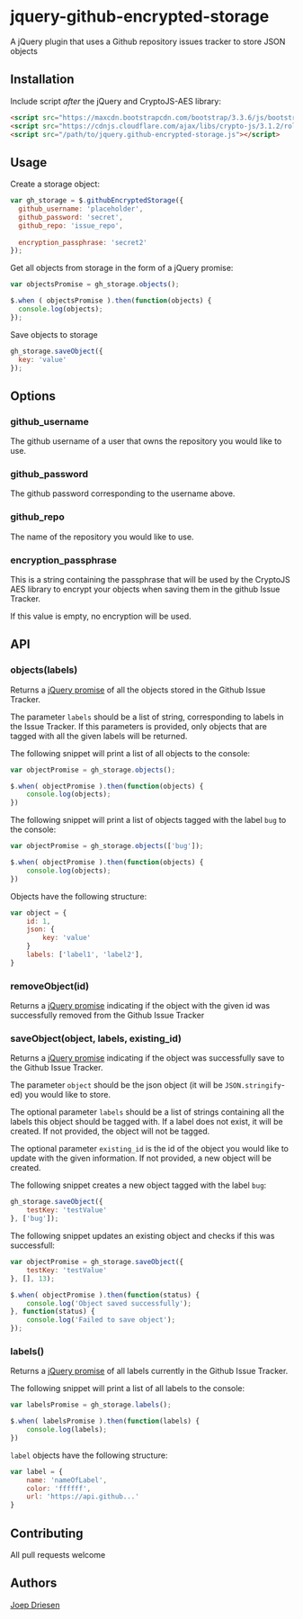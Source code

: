 # jquery-github-encrypted-storage
A jQuery plugin that uses a Github repository issues tracker to store JSON objects

## Installation

Include script *after* the jQuery and CryptoJS-AES library:

```html
<script src="https://maxcdn.bootstrapcdn.com/bootstrap/3.3.6/js/bootstrap.min.js" integrity="sha384-0mSbJDEHialfmuBBQP6A4Qrprq5OVfW37PRR3j5ELqxss1yVqOtnepnHVP9aJ7xS" crossorigin="anonymous"></script>
<script src="https://cdnjs.cloudflare.com/ajax/libs/crypto-js/3.1.2/rollups/aes.js"></script>
<script src="/path/to/jquery.github-encrypted-storage.js"></script>
```

## Usage

Create a storage object:

```javascript
var gh_storage = $.githubEncryptedStorage({
  github_username: 'placeholder',
  github_password: 'secret',
  github_repo: 'issue_repo',
  
  encryption_passphrase: 'secret2'
});
```

Get all objects from storage in the form of a jQuery promise:

```javascript
var objectsPromise = gh_storage.objects();

$.when ( objectsPromise ).then(function(objects) {
  console.log(objects);
});
```

Save objects to storage

```javascript
gh_storage.saveObject({
  key: 'value'
});
```

## Options

### github_username

The github username of a user that owns the repository you would like to use.

### github_password

The github password corresponding to the username above.

### github_repo

The name of the repository you would like to use.

### encryption_passphrase

This is a string containing the passphrase that will be used by the CryptoJS AES library to encrypt your objects
when saving them in the github Issue Tracker. 

If this value is empty, no encryption will be used.

## API

### objects(labels)

Returns a [jQuery promise](https://api.jquery.com/deferred.promise/) of all the objects stored in the 
Github Issue Tracker.

The parameter `labels` should be a list of string, corresponding to labels in the Issue Tracker. If this 
parameters is provided, only objects that are tagged with all the given labels will be returned.

The following snippet will print a list of all objects to the console:
```javascript
var objectPromise = gh_storage.objects();

$.when( objectPromise ).then(function(objects) {
	console.log(objects);
})
```

The following snippet will print a list of objects tagged with the label `bug` to the console:
```javascript
var objectPromise = gh_storage.objects(['bug']);

$.when( objectPromise ).then(function(objects) {
	console.log(objects);
})
```

Objects have the following structure:
```javascript
var object = {
	id: 1,
	json: {
		key: 'value'
	}
	labels: ['label1', 'label2'],
}
```

### removeObject(id)

Returns a [jQuery promise](https://api.jquery.com/deferred.promise/) indicating if the object with the given id was
successfully removed from the Github Issue Tracker

### saveObject(object, labels, existing_id)

Returns a [jQuery promise](https://api.jquery.com/deferred.promise/) indicating if the object was successfully 
save to the Github Issue Tracker.

The parameter `object` should be the json object (it will be `JSON.stringify`-ed) you would like to store.

The optional parameter `labels` should be a list of strings containing all the labels this object should be 
tagged with. If a label does not exist, it will be created.
If not provided, the object will not be tagged.

The optional parameter `existing_id` is the id of the object you would like to update with the given information.
If not provided, a new object will be created.

The following snippet creates a new object tagged with the label `bug`:
```javascript
gh_storage.saveObject({
	testKey: 'testValue'
}, ['bug']);
```

The following snippet updates an existing object and checks if this was successfull:
```javascript
var objectPromise = gh_storage.saveObject({
	testKey: 'testValue'
}, [], 13);

$.when( objectPromise ).then(function(status) {
	console.log('Object saved successfully');
}, function(status) {
	console.log('Failed to save object');
});
```

### labels()

Returns a [jQuery promise](https://api.jquery.com/deferred.promise/) of all labels currently in the 
Github Issue Tracker.

The following snippet will print a list of all labels to the console:
```javascript
var labelsPromise = gh_storage.labels();

$.when( labelsPromise ).then(function(labels) {
	console.log(labels);
})
```

`label` objects have the following structure:

```javascript
var label = {
	name: 'nameOfLabel',
	color: 'ffffff',
	url: 'https://api.github...'
}
```



## Contributing

All pull requests welcome

## Authors

[Joep Driesen](https://github.com/JoepDriesen)
